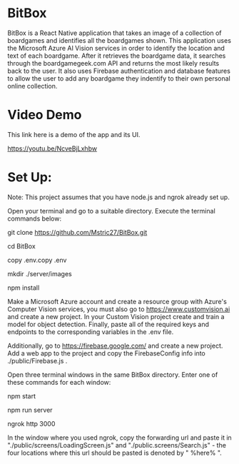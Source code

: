 # BitBox

BitBox is a React Native application that takes an image of a collection of boardgames and identifies all the boardgames shown. This application uses the Microsoft Azure AI Vision services in order to identify the location and text of each boardgame. After it retrieves the boardgame data, it searches through the boardgamegeek.com API and returns the most likely results back to the user. It also uses Firebase authentication and database features to allow the user to add any boardgame they indentify to their own personal online collection.

# Video Demo

This link here is a demo of the app and its UI.

https://youtu.be/NcveBjLxhbw

# Set Up: 

Note: This project assumes that you have node.js and ngrok already set up.

Open your terminal and go to a suitable directory. Execute the terminal commands below: 

git clone https://github.com/Mstric27/BitBox.git

cd BitBox

copy .env.copy .env

mkdir ./server/images

npm install


Make a Microsoft Azure account and create a resource group with Azure's Computer Vision services, you must also go to https://www.customvision.ai and create a new project. In your Custom Vision project create and train a model for object detection.
Finally, paste all of the required keys and endpoints to the corresponding variables in the .env file. 

Additionally, go to https://firebase.google.com/ and create a new project. Add a web app to the project and copy the FirebaseConfig info into ./public/Firebase.js .

Open three terminal windows in the same BitBox directory. Enter one of these commands for each window:

npm start

npm run server

ngrok http 3000


In the window where you used ngrok, copy the forwarding url and paste it in "./public/screens/LoadingScreen.js" and "./public.screens/Search.js" - the four locations where this url should be pasted is denoted by " %here% ".
